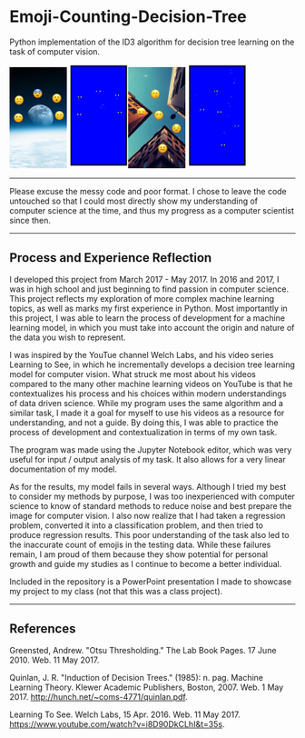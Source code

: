 # Emoji-Counting-Decision-Tree

Python implementation of the ID3 algorithm for decision tree learning on the task of computer vision.

<img src="./TestingData/Color/CircleThree.png" alt="Tested Image" width="20%" height="20%"><img src="./TestingData/Predictions/CircleThreePredictions.png" alt="Predicted Image" width="21.5%" height="21.5%"><img src="./TestingData/Color/CircleFive.png" alt="Tested Image" width="20%" height="20%"><img src="./TestingData/Predictions/CircleFivePredictions.png" alt="Predicted Image" width="21.5%" height="21.5%">

------------------------------------------------------------------------------------------------------------------------------------------

Please excuse the messy code and poor format.  I chose to leave the code untouched so that I could most directly show my understanding of computer science at the time, and thus my progress as a computer scientist since then.

------------------------------------------------------------------------------------------------------------------------------------------

## Process and Experience Reflection

   I developed this project from March 2017 - May 2017. In 2016 and 2017, I was in high school and just beginning to find passion in computer science.  This project reflects my exploration of more complex machine learning topics, as well as marks my first experience in Python.  Most importantly in this project, I was able to learn the process of development for a machine learning model, in which you must take into account the origin and nature of the data you wish to represent. 
   
   I was inspired by the YouTue channel Welch Labs, and his video series Learning to See, in which he incrementally develops a decision tree learning model for computer vision.  What struck me most about his videos compared to the many other machine learning videos on YouTube is that he contextualizes his process and his choices within modern understandings of data driven science.  While my program uses the same algorithm and a similar task, I made it a goal for myself to use his videos as a resource for understanding, and not a guide.  By doing this, I was able to practice the process of development and contextualization in terms of my own task.
   
   The program was made using the Jupyter Notebook editor, which was very useful for input / output analysis of my task.  It also allows for a very linear documentation of my model.
   
   As for the results, my model fails in several ways.  Although I tried my best to consider my methods by purpose, I was too inexperienced with computer science to know of standard methods to reduce noise and best prepare the image for computer vision.  I also now realize that I had taken a regression problem, converted it into a classification problem, and then tried to produce regression results.  This poor understanding of the task also led to the inaccurate count of emojis in the testing data.  While these failures remain, I am proud of them because they show potential for personal growth and guide my studies as I continue to become a better individual.
   
   Included in the repository is a PowerPoint presentation I made to showcase my project to my class (not that this was a class project).
   
------------------------------------------------------------------------------------------------------------------------------------------

## References

Greensted, Andrew. "Otsu Thresholding." The Lab Book Pages.  17 June 2010. Web. 11 May 2017.

Quinlan, J. R. "Induction of Decision Trees." (1985): n. pag. Machine Learning Theory.   Klewer 
Academic Publishers, Boston, 2007. Web. 1 May 2017.   <http://hunch.net/~coms-4771/quinlan.pdf>.

Learning To See. Welch Labs, 15 Apr. 2016. Web. 11 May 2017.
<https://www.youtube.com/watch?v=i8D90DkCLhI&t=35s>.
